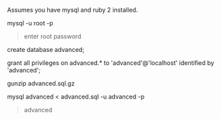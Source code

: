 Assumes you have mysql and ruby 2 installed.

mysql -u root -p
> enter root password

create database advanced;

grant all privileges on advanced.* to 'advanced'@'localhost' identified by 'advanced';

gunzip advanced.sql.gz

mysql advanced < advanced.sql -u advanced -p
>advanced
